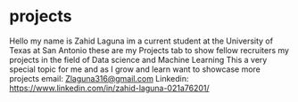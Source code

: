# projects
Hello my name is Zahid Laguna im a current student at the University of Texas at San Antonio these are 
my Projects tab to show fellow recruiters my projects in the field of Data science and Machine Learning
This a very special topic for me and as I grow and learn want to showcase more projects 
email: Zlaguna316@gmail.com
Linkedin: https://www.linkedin.com/in/zahid-laguna-021a76201/ 
